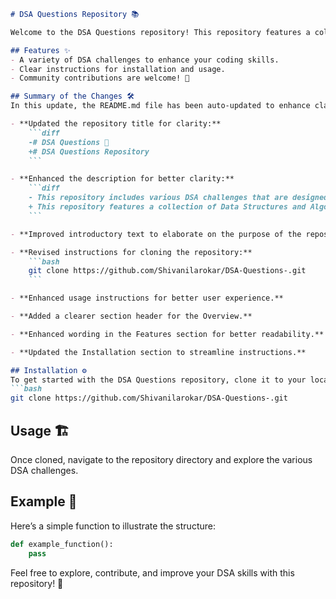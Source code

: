 ```markdown
# DSA Questions Repository 📚

Welcome to the DSA Questions repository! This repository features a collection of Data Structures and Algorithms (DSA) challenges designed to help you practice coding and improve your understanding of algorithms and data structures.

## Features ✨
- A variety of DSA challenges to enhance your coding skills.
- Clear instructions for installation and usage.
- Community contributions are welcome! 🤖

## Summary of the Changes 🛠️
In this update, the README.md file has been auto-updated to enhance clarity and provide a more comprehensive introduction to the repository. Here are the key changes:

- **Updated the repository title for clarity:**
    ```diff
    -# DSA Questions 🤖
    +# DSA Questions Repository
    ```

- **Enhanced the description for better clarity:**
    ```diff
    - This repository includes various DSA challenges that are designed to help you practice and improve your coding skills.
    + This repository features a collection of Data Structures and Algorithms (DSA) challenges designed to help you practice coding and improve your understanding of algorithms and data structures.
    ```

- **Improved introductory text to elaborate on the purpose of the repository.**

- **Revised instructions for cloning the repository:**
    ```bash
    git clone https://github.com/Shivanilarokar/DSA-Questions-.git
    ```

- **Enhanced usage instructions for better user experience.**

- **Added a clearer section header for the Overview.**

- **Enhanced wording in the Features section for better readability.**

- **Updated the Installation section to streamline instructions.**

## Installation ⚙️
To get started with the DSA Questions repository, clone it to your local machine using the following command:
```bash
git clone https://github.com/Shivanilarokar/DSA-Questions-.git
```

## Usage 🏗️
Once cloned, navigate to the repository directory and explore the various DSA challenges.

## Example 📝
Here’s a simple function to illustrate the structure:
```python
def example_function():
    pass
```

Feel free to explore, contribute, and improve your DSA skills with this repository! 🚀
```